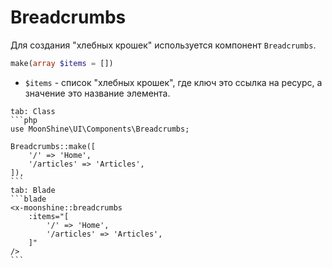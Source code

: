 # Breadcrumbs

Для создания "хлебных крошек" используется компонент `Breadcrumbs`.

```php
make(array $items = [])
```

 - `$items` - список "хлебных крошек", где ключ это ссылка на ресурс, а значение это название элемента.

~~~tabs
tab: Class
```php
use MoonShine\UI\Components\Breadcrumbs;

Breadcrumbs::make([
    '/' => 'Home',
    '/articles' => 'Articles',
]),
```
tab: Blade
```blade
<x-moonshine::breadcrumbs
    :items="[
        '/' => 'Home',
        '/articles' => 'Articles',
    ]"
/>
```
~~~
